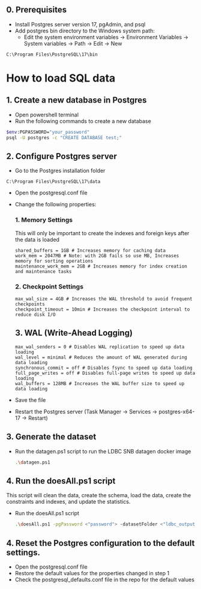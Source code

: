 ## 0. Prerequisites

-   Install Postgres server version 17, pgAdmin, and psql
-   Add postgres bin directory to the Windows system path:
    -   Edit the system environment variables -> Environment Variables -> System variables -> Path -> Edit -> New

```
C:\Program Files\PostgreSQL\17\bin
```

# How to load SQL data

## 1. Create a new database in Postgres

-   Open powershell terminal
-   Run the following commands to create a new database

```bash
$env:PGPASSWORD="your_password"
psql -U postgres -c "CREATE DATABASE test;"
```

## 2. Configure Postgres server

-   Go to the Postgres installation folder

```
C:\Program Files\PostgreSQL\17\data
```

-   Open the postgresql.conf file
-   Change the following properties:

    ### 1. Memory Settings

    This will only be important to create the indexes and foreign keys after the data is loaded

    ```properties
    shared_buffers = 1GB # Increases memory for caching data
    work_mem = 2047MB # Note: with 2GB fails so use MB, Increases memory for sorting operations
    maintenance_work_mem = 2GB # Increases memory for index creation and maintenance tasks
    ```

    ### 2. Checkpoint Settings

    ```properties
    max_wal_size = 4GB # Increases the WAL threshold to avoid frequent checkpoints
    checkpoint_timeout = 10min # Increases the checkpoint interval to reduce disk I/O
    ```

    ## 3. WAL (Write-Ahead Logging)

    ```properties
    max_wal_senders = 0 # Disables WAL replication to speed up data loading
    wal_level = minimal # Reduces the amount of WAL generated during data loading
    synchronous_commit = off # Disables fsync to speed up data loading
    full_page_writes = off # Disables full-page writes to speed up data loading
    wal_buffers = 128MB # Increases the WAL buffer size to speed up data loading
    ```

-   Save the file
-   Restart the Postgres server (Task Manager -> Services -> postgres-x64-17 -> Restart)

## 3. Generate the dataset

-   Run the datagen.ps1 script to run the LDBC SNB datagen docker image

    ```bash
    .\datagen.ps1
    ```

## 4. Run the doesAll.ps1 script

This script will clean the data, create the schema, load the data, create the constraints and indexes, and update the statistics.

-   Run the doesAll.ps1 script

    ```bash
    .\doesAll.ps1 -pgPassword <"password"> -datasetFolder <"ldbc_output_composite_merged-default_3">
    ```

## 4. Reset the Postgres configuration to the default settings.

-   Open the postgresql.conf file
-   Restore the default values for the properties changed in step 1
-   Check the postgresql_defaults.conf file in the repo for the default values

